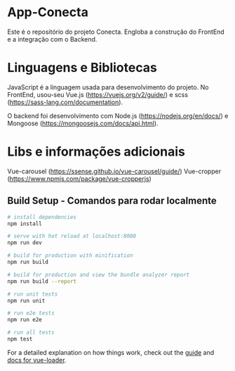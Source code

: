 # App-Conecta

Este é o repositório do projeto Conecta. Engloba a construção do FrontEnd e a integração com o Backend.

# Linguagens e Bibliotecas

JavaScript é a linguagem usada para desenvolvimento do projeto. No FrontEnd, usou-seu Vue.js (https://vuejs.org/v2/guide/) e scss (https://sass-lang.com/documentation).

O backend foi desenvolvimento com Node.js (https://nodejs.org/en/docs/) e Mongoose (https://mongoosejs.com/docs/api.html).

# Libs e informações adicionais

Vue-carousel (https://ssense.github.io/vue-carousel/guide/)
Vue-cropper (https://www.npmjs.com/package/vue-cropperjs)

## Build Setup - Comandos para rodar localmente

``` bash
# install dependencies
npm install

# serve with hot reload at localhost:8080
npm run dev

# build for production with minification
npm run build

# build for production and view the bundle analyzer report
npm run build --report

# run unit tests
npm run unit

# run e2e tests
npm run e2e

# run all tests
npm test
```

For a detailed explanation on how things work, check out the [guide](http://vuejs-templates.github.io/webpack/) and [docs for vue-loader](http://vuejs.github.io/vue-loader).
